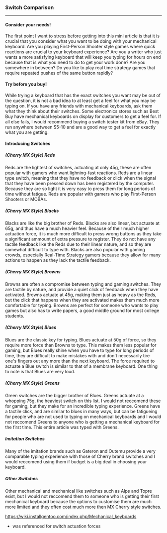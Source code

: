 ### Switch Comparison ###
---
#### Consider your needs! ####
The first point I want to stress before getting into this mini article is that it is crucial that you consider what you want to be doing with your mechanical keyboard. Are you playing First-Person Shooter style games where quick reactions are crucial to your keyboard experience? Are you a writer who just wants a more satisfying keyboard that will keep you typing for hours on end because that is what you need to do to get your work done? Are you somewhere in between? Do you like to play real time strategy games that require repeated pushes of the same button rapidly? 

#### Try before you buy! ####
While trying a keyboard that has the exact switches you want may be out of the question, it is not a bad idea to at least get a feel for what you may be typing on. If you have any friends with mechanical keyboards, ask them what they think about their switches. Some electronics stores such as Best Buy have mechanical keyboards on display for customers to get a feel for. If all else fails, I would recommend buying a switch tester kit from eBay. They run anywhere between $5-10 and are a good way to get a feel for exactly what you are getting.

#### Introducing Switches ####

##### (Cherry MX Style) Reds #####
Reds are the lightest of switches, actuating at only 45g, these are often popular with gamers who want lighning-fast reactions. Reds are a linear type switch, meaning that they have no feedback or click when the signal that they have been pressed down has been registered by the computer. Because they are so light it is very easy to press them for long periods of time without fatigue. Reds are popular with gamers who play First-Person Shooters or MOBAs.

##### (Cherry MX Style) Blacks #####
Blacks are like the big brother of Reds. Blacks are also linear, but actuate at 65g, and thus have a much heavier feel. Because of their much higher actuation force, it is much more difficult to press wrong buttons as they take a significant ammount of extra pressure to register. They do not have any tactile feedback like the Reds due to their linear nature, and so they are somewhat difficult to type with. Blacks are also popular with gaming crowds, especially Real-Time Strategy gamers because they allow for many actions to happen as they lack the tactile feedback.

##### (Cherry MX Style) Browns #####
Browns are often a compromise between typing and gaming switches. They are tactile by nature, and provide a quiet click of feedback when they have activated. Browns actuate at 45g, making them just as heavy as the Reds, but the click that happens when they are activated makes them much more comfortable for typing. Browns are perfect for someone who wants to play games but also has to write papers, a good middle ground for most college students.


##### (Cherry MX Style) Blues #####
Blues are the classic key for typing. Blues actuate at 50g of force, so they require more force than Browns to type. This makes them less popular for gaming, but Blues really shine when you have to type for long periods of time, they are difficult to make mistakes with and don't necessarily tire one's fingers out any more than the next keyboard. The force required to actuate a Blue switch is similar to that of a membrane keyboard. One thing to note is that Blues are very loud.


##### (Cherry MX Style) Greens #####
Green switches are the bigger brother of Blues. Greens actuate at a whopping 75g, the heaviest switch on this list. I would not reccomend these for gaming, but they make for an incredible typing experience. Greens have a tactile click, and are similar to blues in many ways, but can be fatigueing for people who are not used to typing on mechanical keyboards and I would not reccomend Greens to anyone who is getting a mechanical keyboard for the first time. This entire article was typed with Greens.

##### Imitation Switches #####
Many of the imitation brands such as Gateron and Outemu provide a very comparable typing experience with those of Cherry brand switches and I would reccomend using them if budget is a big deal in choosing your keyboard.

##### Other Switches #####
Other mechanical and mechanical like switches such as Alps and Topre exist, but I would not reccomend them to someone who is getting their first mechanical keyboard because the options to customise them are much more limited and they often cost much more then MX Cherry style switches.

https://wiki.installgentoo.com/index.php/Mechanical_keyboards
- was referenced for switch actuation forces
